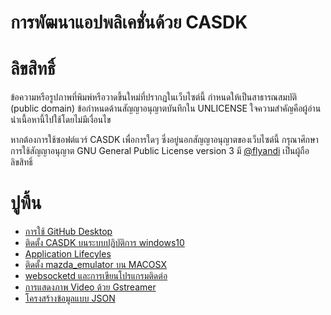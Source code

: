# การพัฒนาแอปพลิเคชั่นด้วย CASDK

# ลิขสิทธิ์
ข้อความหรือรูปภาพที่พิมพ์หรือวาดขึ้นใหม่ที่ปรากฏในเว็บไซต์นี้ กำหนดให้เป็นสาธารณสมบัติ (public domain) ข้อกำหนดด้านสัญญาอนุญาตบันทึกใน UNLICENSE ใจความสำคัญคือผู้อ่านนำเนื้อหานี้ไปใช้โดยไม่มีเงื่อนไข 

หากต้องการใช้ซอฟต์แวร์ CASDK เพื่อการใดๆ ซึ่งอยู่นอกสัญญาอนุญาตของเว็บไซต์นี้ กรุณาศึกษาการใช้สัญญาอนุญาต GNU General Public License version 3 มี [@flyandi](https://github.com/flyandi/mazda-custom-application-sdk) เป็นผู้ถือลิขสิทธิ์ 

# ปูพื้น
* [การใช้ GitHub Desktop](chapter/github-desktop.md)
* [ติดตั้ง CASDK บนระบบปฏิบัติการ windows10](chapter/1.md)
* [Application Lifecyles](chapter/2.md)
* [ติดตั้ง mazda_emulator บน MACOSX](chapter/5.md)
* [websocketd และการเขียนโปรแกรมติดต่อ](chapter/3.md)
* [การแสดงภาพ Video ด้วย Gstreamer](chapter/4.md) 
* [โครงสร้างข้อมูลแบบ JSON](chapter/6.md)